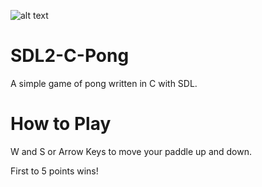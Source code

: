 ![alt text](https://imgur.com/6A7Og5r)
# SDL2-C-Pong
A simple game of pong written in C with SDL.

# How to Play
W and S or Arrow Keys to move your paddle up and down.

First to 5 points wins!

